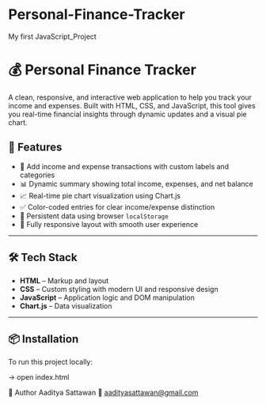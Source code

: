 # Personal-Finance-Tracker
My first JavaScript_Project

# 💰 Personal Finance Tracker

A clean, responsive, and interactive web application to help you track your income and expenses. Built with HTML, CSS, and JavaScript, this tool gives you real-time financial insights through dynamic updates and a visual pie chart.

## 🚀 Features

- 📌 Add income and expense transactions with custom labels and categories
- 📊 Dynamic summary showing total income, expenses, and net balance
- 📈 Real-time pie chart visualization using Chart.js
- ✅ Color-coded entries for clear income/expense distinction
- 🔁 Persistent data using browser `localStorage`
- 📱 Fully responsive layout with smooth user experience

---

## 🛠️ Tech Stack

- **HTML** – Markup and layout
- **CSS** – Custom styling with modern UI and responsive design
- **JavaScript** – Application logic and DOM manipulation
- **Chart.js** – Data visualization

---

## 📦 Installation

To run this project locally:

-> open index.html

🙋 Author
Aaditya Sattawan
📧 aadityasattawan@gmail.com


